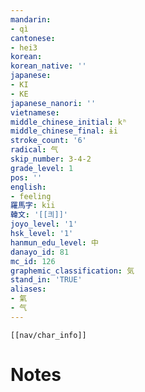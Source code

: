 ```yaml
---
mandarin:
- qì
cantonese:
- hei3
korean:
korean_native: ''
japanese:
- KI
- KE
japanese_nanori: ''
vietnamese:
middle_chinese_initial: kʰ
middle_chinese_final: ɨi
stroke_count: '6'
radical: 气
skip_number: 3-4-2
grade_level: 1
pos: ''
english:
- feeling
羅馬字: kii
韓文: '[[킈]]'
joyo_level: '1'
hsk_level: '1'
hanmun_edu_level: 中
danayo_id: 81
mc_id: 126
graphemic_classification: 気
stand_in: 'TRUE'
aliases:
- 氣
- 气
---
```

```meta-bind-embed
[[nav/char_info]]
```

# Notes
